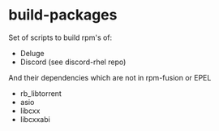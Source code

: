 # build-packages

Set of scripts to build rpm's of:
* Deluge
* Discord (see discord-rhel repo)

And their dependencies which are not in rpm-fusion or EPEL
* rb_libtorrent
* asio
* libcxx
* libcxxabi
